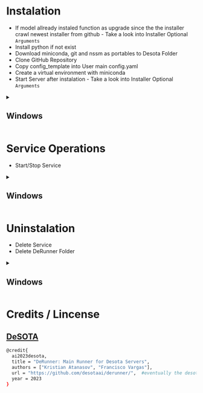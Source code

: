 # Instalation

* If model allready instaled function as upgrade since the the installer crawl newest installer from github - Take a look into Installer Optional `Arguments`
* Install python if not exist
* Download miniconda, git and nssm as portables to Desota Folder
* Clone GitHub Repository
* Copy config_template into User main config.yaml
* Create a virtual environment with miniconda
* Start Server after instalation - Take a look into Installer Optional `Arguments`

<details>
    <summary><h2>Windows</h2></summary>

* Go to CMD as Administrator (command prompt):
    * <kbd>⊞ Win</kbd> + <kbd>R</kbd>
    * Search: `cmd` 
    * <kbd>Ctrl</kbd> + <kbd>⇧ Shift</kbd> + <kbd>↵ Enter</kbd>

* Copy-Paste the following comands: 
    ```cmd
    powershell -command "Invoke-WebRequest -Uri https://github.com/desotaai/derunner/raw/main/Executables/Windows/DeRunner.install.bat -OutFile ~\derunner_installer.bat" && call %UserProfile%\derunner_installer.bat && del %UserProfile%\derunner_installer.bat

    ```
    * Installer Optional `Arguments`

        <table>
            <thead>
                <tr>
                    <th>arg</th>
                    <th>Description</th>
                </tr>
            </thead>
            <tbody>
                <tr>
                    <td rowspan=3>/reinstall</td>
                    <td>Overwrite project when re-installing</td>
                </tr>
                <tr>
                    <td>Delete project service when re-installing</td>
                </tr>
                <tr>
                    <td>Install without requiring user interaction</td>
                </tr>
                <tr>
                    <td>/startmodel</td>
                    <td>Start project service after instalation</td>
                </tr>
            </tbody>
        </table>
        `Install with overwrite permission and start server after instalation`
        ```cmd
        powershell -command "Invoke-WebRequest -Uri https://github.com/desotaai/derunner/raw/main/Executables/Windows/DeRunner.install.bat -OutFile ~\derunner_installer.bat" && call %UserProfile%\derunner_installer.bat /reinstall /startmodel && del %UserProfile%\derunner_installer.bat

        ```
    
    
</details>

# Service Operations

* Start/Stop Service

<details>
    <summary><h2>Windows</h2></summary>

* Go to CMD (command prompt):
  * <kbd>⊞ Win</kbd> + <kbd>R</kbd>
  * Search: `cmd` 
  * <kbd>Ctrl</kbd> + <kbd>⇧ Shift</kbd> + <kbd>↵ Enter</kbd>

### Start Service
* Copy-Paste the following comands: 
    ```cmd
    %UserProfile%\Desota\DeRunner\executables\Windows\derruner.start.bat

    ```
### Stop Service
* Copy-Paste the following comands: 
    ```cmd
    %UserProfile%\Desota\DeRunner\executables\Windows\derruner.stop.bat

    ```
</details>

# Uninstalation

* Delete Service
* Delete DeRunner Folder

<details>
    <summary><h2>Windows</h2></summary>

* Go to CMD (command prompt):
  * <kbd>⊞ Win</kbd> + <kbd>R</kbd>
  * Search: `cmd` 
  * <kbd>Ctrl</kbd> + <kbd>⇧ Shift</kbd> + <kbd>↵ Enter</kbd>

* Copy-Paste the following comands: 
    ```cmd
    %UserProfile%\Desota\DeRunner\executables\Windows\derruner.uninstall.bat

    ```
    * Uninstaller Optional `Arguments`

        |arg|Description|
        |---|---|
        |/Q|Uninstall without requiring user interaction|
        
        `Uninstall `
        ```cmd
        %UserProfile%\Desota\Desota_Models\NeuralQA\neuralqa\executables\Windows\neuralqa.uninstall.bat /Q

        ```
      
</details>

# Credits / Lincense

## [DeSOTA](#coming-soon)
```sh
@credit{
  ai2023desota,
  title = "DeRunner: Main Runner for Desota Servers",
  authors = ["Kristian Atanasov", "Francisco Vargas"],
  url = "https://github.com/desotaai/derunner/",  #eventually the desota webpage
  year = 2023
}
```
</details>

